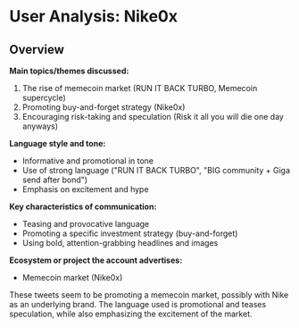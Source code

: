 # User Analysis: Nike0x

## Overview

**Main topics/themes discussed:**

1. The rise of memecoin market (RUN IT BACK TURBO, Memecoin supercycle)
2. Promoting buy-and-forget strategy (Nike0x)
3. Encouraging risk-taking and speculation (Risk it all you will die one day anyways)

**Language style and tone:**

* Informative and promotional in tone
* Use of strong language ("RUN IT BACK TURBO", "BIG community + Giga send after bond")
* Emphasis on excitement and hype

**Key characteristics of communication:**

* Teasing and provocative language
* Promoting a specific investment strategy (buy-and-forget)
* Using bold, attention-grabbing headlines and images

**Ecosystem or project the account advertises:**

* Memecoin market (Nike0x)

These tweets seem to be promoting a memecoin market, possibly with Nike as an underlying brand. The language used is promotional and teases speculation, while also emphasizing the excitement of the market.